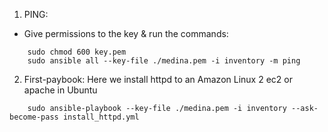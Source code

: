 1. PING:
- Give permissions to the key & run the commands:
```
    sudo chmod 600 key.pem
    sudo ansible all --key-file ./medina.pem -i inventory -m ping
```
2. First-paybook: Here we install httpd to an Amazon Linux 2 ec2 or apache in Ubuntu
```
    sudo ansible-playbook --key-file ./medina.pem -i inventory --ask-become-pass install_httpd.yml
```

